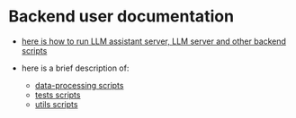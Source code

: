 # Backend user documentation

- [here is how to run LLM assistant server, LLM server and other backend scripts](../backend/README.md)

- here is a brief description of:
    - [data-processing scripts](../backend/data-processing/README.md)
    - [tests scripts](../backend/tests/README.md)
    - [utils scripts](../backend/utils/README.md)